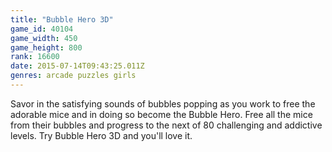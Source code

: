 ```yaml
---
title: "Bubble Hero 3D"
game_id: 40104
game_width: 450
game_height: 800
rank: 16600
date: 2015-07-14T09:43:25.011Z
genres: arcade puzzles girls
---
```

Savor in the satisfying sounds of bubbles popping as you work to free the adorable mice and in doing so become the Bubble Hero. Free all the mice from their bubbles and progress to the next of 80 challenging and addictive levels. Try Bubble Hero 3D and you'll love it.
